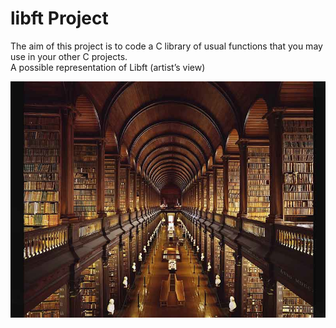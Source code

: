 # libft Project
The aim of this project is to code a C library of usual functions that you may use in your other C projects.   
                                  A possible representation of Libft (artist’s view)

![Screenshot](files/lib.jpg)
